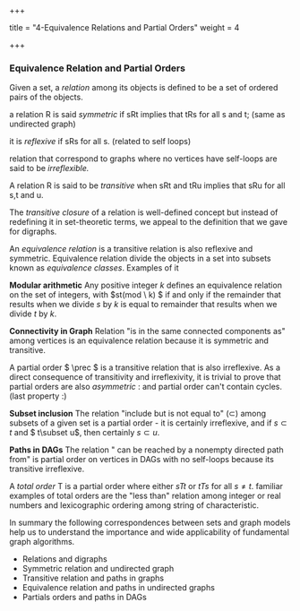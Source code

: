 +++

title = "4-Equivalence Relations and Partial Orders"
weight = 4

+++

### Equivalence Relation and Partial Orders

Given a set, a *relation* among its objects is defined to be a set of ordered pairs of the objects.

a relation R is said *symmetric* if sRt implies that tRs for all s and t; (same as undirected graph)

it is *reflexive* if sRs for all s. (related to self loops)

relation that correspond to graphs where no vertices have self-loops are said to be *irreflexible.*

A relation R is said to be *transitive* when sRt and tRu implies that sRu for all s,t and u.

The *transitive closure* of a relation is well-defined concept but instead of redefining it in set-theoretic terms, we appeal to the definition that we gave for digraphs.

An *equivalence relation* is a transitive relation is also reflexive and symmetric. Equivalence relation divide the objects in a set into subsets known as *equivalence classes*. Examples of it

**Modular arithmetic** Any positive integer $k$ defines an equivalence relation on the set of integers, with $st(mod \ k) $ if and only if the remainder that results when we divide $s$ by $k$ is equal to remainder that results when we divide $t$ by $k$.

**Connectivity in Graph** Relation "is in the same connected components as" among vertices is an equivalence relation because it is symmetric and transitive.

A partial order $ \prec $ is a transitive relation that is also irreflexive. As a direct consequence of transitivity and irreflexivity, it is trivial to prove that partial orders are also *asymmetric* : and partial order can't contain cycles. (last property :)

**Subset inclusion** The relation "include but is not equal to" ($\subset$) among subsets of a given set is a partial order - it is certainly irreflexive, and if $s\subset t$ and $ t\subset u$, then certainly $s\subset u$.

**Paths in DAGs** The relation " can be reached by a nonempty directed path from" is partial order on vertices in DAGs with no self-loops because its transitive irreflexive.



A *total order* T is a partial order where either $sTt$ or $tTs$ for all $s \neq t$. familiar examples of total orders are the "less than" relation among integer or real numbers and lexicographic ordering among string of characteristic.

In summary the following correspondences between sets and graph models help us to understand the importance and wide applicability of fundamental graph algorithms.

- Relations and digraphs
- Symmetric relation and undirected graph
- Transitive relation and paths in graphs
- Equivalence relation and paths in undirected graphs
- Partials orders and paths in DAGs